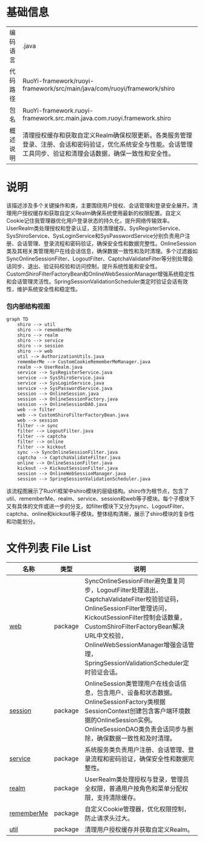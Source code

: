 # 基础信息

|      |      |
|------|------|
| 编码语言 | .java |
| 代码路径 | RuoYi-framework/ruoyi-framework/src/main/java/com/ruoyi/framework/shiro |
| 包名 | RuoYi-framework.ruoyi-framework.src.main.java.com.ruoyi.framework.shiro |
| 概述说明 | 清理授权缓存和获取自定义Realm确保权限更新。各类服务管理登录、注册、会话和密码验证，优化系统安全与性能。会话管理工具同步、验证和清理会话数据，确保一致性和安全性。 |

# 说明

该描述涉及多个关键操作和类，主要围绕用户授权、会话管理和登录安全展开。清理用户授权缓存和获取自定义Realm确保系统使用最新的权限配置。自定义Cookie记住我管理器优化用户登录状态的持久化，提升网络传输效率。UserRealm类处理授权和登录认证，支持清理缓存。SysRegisterService、SysShiroService、SysLoginService和SysPasswordService分别负责用户注册、会话管理、登录流程和密码验证，确保安全性和数据完整性。OnlineSession类及其相关类管理用户在线会话信息，确保数据一致性和及时清理。多个过滤器如SyncOnlineSessionFilter、LogoutFilter、CaptchaValidateFilter等分别处理会话同步、退出、验证码校验和访问控制，提升系统性能和安全性。CustomShiroFilterFactoryBean和OnlineWebSessionManager增强系统稳定性和会话管理灵活性。SpringSessionValidationScheduler类定时验证会话有效性，维护系统安全性和稳定性。


### 包内部结构视图

```mermaid
graph TD
    shiro --> util
    shiro --> rememberMe
    shiro --> realm
    shiro --> service
    shiro --> session
    shiro --> web
    util --> AuthorizationUtils.java
    rememberMe --> CustomCookieRememberMeManager.java
    realm --> UserRealm.java
    service --> SysRegisterService.java
    service --> SysShiroService.java
    service --> SysLoginService.java
    service --> SysPasswordService.java
    session --> OnlineSession.java
    session --> OnlineSessionFactory.java
    session --> OnlineSessionDAO.java
    web --> filter
    web --> CustomShiroFilterFactoryBean.java
    web --> session
    filter --> sync
    filter --> LogoutFilter.java
    filter --> captcha
    filter --> online
    filter --> kickout
    sync --> SyncOnlineSessionFilter.java
    captcha --> CaptchaValidateFilter.java
    online --> OnlineSessionFilter.java
    kickout --> KickoutSessionFilter.java
    session --> OnlineWebSessionManager.java
    session --> SpringSessionValidationScheduler.java
```

该流程图展示了RuoYi框架中shiro模块的层级结构。shiro作为根节点，包含了util、rememberMe、realm、service、session和web等子模块。每个子模块下又有具体的文件或进一步的分支，如filter模块下又分为sync、LogoutFilter、captcha、online和kickout等子模块。整体结构清晰，展示了shiro模块的复杂性和功能划分。

# 文件列表 File List

| 名称   | 类型  | 说明 |
|-------|------|-------------|
| [web](web/_module.md) | package | SyncOnlineSessionFilter避免重复同步，LogoutFilter处理退出，CaptchaValidateFilter校验验证码，OnlineSessionFilter管理访问，KickoutSessionFilter控制会话数量，CustomShiroFilterFactoryBean解决URL中文校验，OnlineWebSessionManager增强会话管理，SpringSessionValidationScheduler定时验证会话。 |
| [session](session/_module.md) | package | OnlineSession类管理用户在线会话信息，包含用户、设备和状态数据。OnlineSessionFactory类根据SessionContext创建包含客户端环境数据的OnlineSession实例。OnlineSessionDAO类负责会话同步与删除，确保数据一致性和及时清理。 |
| [service](service/_module.md) | package | 系统服务类负责用户注册、会话管理、登录流程和密码验证，确保安全性和数据完整性。 |
| [realm](realm/_module.md) | package | UserRealm类处理授权与登录，管理员全权限，普通用户按角色和菜单分配权限，支持清除缓存。 |
| [rememberMe](rememberMe/_module.md) | package | 自定义Cookie管理器，优化权限控制，防止请求头过大。 |
| [util](util/_module.md) | package | 清理用户授权缓存并获取自定义Realm。 |



